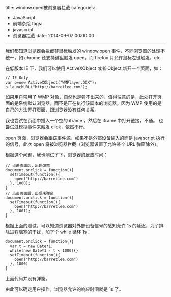 title: window.open被浏览器拦截
categories:
  - JavaScript
  - 前端杂烩
tags:
  - javascript
  - 浏览器拦截
date: 2014-09-07 00:00:00
---


我们都知道浏览器会拦截非鼠标触发的 window.open 事件，不同浏览器的处理不统一，如 chrome 还支持键盘触发 open，而 firefox 只允许鼠标左键触发，etc.

在低版本 IE 下，我们可以使用 ActiveXObject 或者 Object 新开一个页面，如：

    // IE Only
    var o=new ActiveXObject("WMPlayer.OCX");
    o.launchURL("http://barretlee.com");
    
如果用户禁用了 WMP 对象，自然也是弹不出来的，值得注意的是，此处打开页面的是系统默认浏览器，而不是正在执行该脚本的浏览器，因为 WMP 使用的是自己的方法开打页面，跟浏览器没有任何关系。

我也尝试在页面中插入一个空的 iframe ，然后在 iframe 中打开链接，不通。
也尝试过模拟事件来触发 click，依然不行。

open 页面，浏览器会跟踪事件源，如果不是外部设备输入的而是 javascript 执行的信号，此次 open 将被浏览器拦截（浏览器设置了允许某个 URL 弹窗除外）。

根据这个问题，我也测试了下，浏览器的反应时间：

    // 点击页面后，出现弹窗
    document.onclick = function(){
      setTimeout(function(){
        open("http://barretlee.com")
      }, 1000);
    }
    // 点击页面后，出现未弹窗
    document.onclick = function(){
      setTimeout(function(){
        open("http://barretlee.com")
      }, 1001);
    }

根据上面的测试，可以知道浏览器对外部设备信号的感知允许 1s 的延迟，为了排除进程阻塞的干扰，加了个 while 循环 1s：

    document.onclick = function(){
      var t = new Date*1; 
      while(new Date*1 - t < 1000){} 
      setTimeout(function(){
        open("http://barretlee.com")
      }, 1000)
    }
    
上面代码并没有弹窗。

由此可以确定用户操作，浏览器允许的响应时间就是 1s 了。
